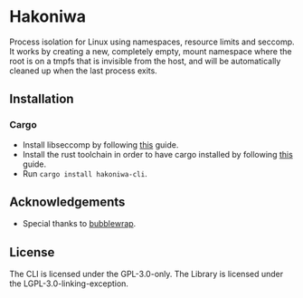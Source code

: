 # Hakoniwa

Process isolation for Linux using namespaces, resource limits and seccomp. It
works by creating a new, completely empty, mount namespace where the root is
on a tmpfs that is invisible from the host, and will be automatically cleaned
up when the last process exits.


## Installation

### Cargo

* Install libseccomp by following [this][Install libseccomp] guide.
* Install the rust toolchain in order to have cargo installed by following
  [this][Install Rust] guide.
* Run `cargo install hakoniwa-cli`.


## Acknowledgements

* Special thanks to [bubblewrap].


## License

The CLI is licensed under the GPL-3.0-only.
The Library is licensed under the LGPL-3.0-linking-exception.


[Install libseccomp]:https://github.com/libseccomp-rs/libseccomp-rs#requirements
[Install Rust]:https://www.rust-lang.org/tools/install
[bubblewrap]:https://github.com/containers/bubblewrap
